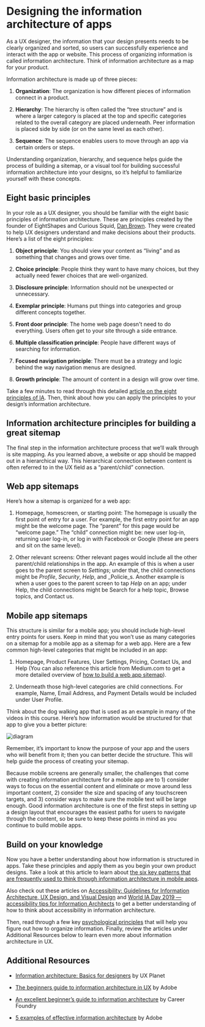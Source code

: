 
# Designing the information architecture of apps

As a UX designer, the information that your design presents needs to be clearly organized and sorted, so users can successfully experience and interact with the app or website. This process of organizing information is called information architecture. Think of information architecture as a map for your product. 

Information architecture is made up of three pieces:

1. **Organization**: The organization is how different pieces of information connect in a product.
    
2. **Hierarchy**: The hierarchy is often called the “tree structure” and is where a larger category is placed at the top and specific categories related to the overall category are placed underneath. Peer information is placed side by side (or on the same level as each other).
    
3. **Sequence**: The sequence enables users to move through an app via certain orders or steps.
    

Understanding organization, hierarchy, and sequence helps guide the process of building a sitemap, or a visual tool for building successful information architecture into your designs, so it’s helpful to familiarize yourself with these concepts.

## Eight basic principles

In your role as a UX designer, you should be familiar with the eight basic principles of information architecture. These are principles created by the founder of EightShapes and Curious Squid, [Dan Brown](https://eightshapes.com/dan-brown). They were created to help UX designers understand and make decisions about their products. Here’s a list of the eight principles:

1. **Object principle**: You should view your content as “living” and as something that changes and grows over time.
    
2. **Choice principle**: People think they want to have many choices, but they actually need fewer choices that are well-organized.
    
3. **Disclosure principle**: Information should not be unexpected or unnecessary.
    
4. **Exemplar principle**: Humans put things into categories and group different concepts together.
    
5. **Front door principle**: The home web page doesn't need to do everything. Users often get to your site through a side entrance.
    
6. **Multiple classification principle**: People have different ways of searching for information.
    
7. **Focused navigation principle**: There must be a strategy and logic behind the way navigation menus are designed.
    
8. **Growth principle**: The amount of content in a design will grow over time.
    

Take a few minutes to read through this detailed [article on the eight principles of IA](https://medium.com/@hollabit/the-eight-principles-of-information-architecture-6feff11f907a). Then, think about how you can apply the principles to your design’s information architecture.

## Information architecture principles for building a great sitemap

The final step in the information architecture process that we’ll walk through is site mapping. As you learned above, a website or app should be mapped out in a hierarchical way. This hierarchical connection between content is often referred to in the UX field as a “parent/child” connection. 

## Web app sitemaps

Here’s how a sitemap is organized for a web app:

1. Homepage, homescreen, or starting point: The homepage is usually the first point of entry for a user. For example, the first entry point for an app might be the welcome page. The “parent” for this page would be “welcome page.” The “child” connection might be: new user log-in, returning user log-in, or log in with Facebook or Google (these are peers and sit on the same level).
    
2. Other relevant screens: Other relevant pages would include all the other parent/child relationships in the app. An example of this is when a user goes to the parent screen to _Settings_; under that, the child connections might be _Profile_, _Security_, _Help_, and _Policie_s. Another example is when a user goes to the parent screen to tap _Help_ on an app; under Help, the child connections might be Search for a help topic, Browse topics, and Contact us. 
    

## Mobile app sitemaps

This structure is similar for a mobile app; you should include high-level entry points for users. Keep in mind that you won’t use as many categories on a sitemap for a mobile app as a sitemap for a web app. Here are a few common high-level categories that might be included in an app:

1. Homepage, Product Features, User Settings, Pricing, Contact Us, and Help (You can also reference this article from Medium.com to get a more detailed overview of [how to build a web app sitemap](https://medium.com/tenrocket/web-and-mobile-app-sitemap-643b60b0343e)).
    
2. Underneath those high-level categories are child connections. For example, Name, Email Address, and Payment Details would be included under User Profile.
    

Think about the dog walking app that is used as an example in many of the videos in this course. Here’s how information would be structured for that app to give you a better picture:

![diagram](https://d3c33hcgiwev3.cloudfront.net/imageAssetProxy.v1/HZqOzIP0RgqajsyD9PYKYA_9559c6cde4984c659152f04da3c565f1_In-House-Graphics.png?expiry=1744416000000&hmac=qEL0QNrthtoOxo8PqftrGqzc3SYe-BaAtADn2q3osNo)

Remember, it’s important to know the purpose of your app and the users who will benefit from it; then you can better decide the structure. This will help guide the process of creating your sitemap.

Because mobile screens are generally smaller, the challenges that come with creating information architecture for a mobile app are to 1) consider ways to focus on the essential content and eliminate or move around less important content, 2) consider the size and spacing of any touchscreen targets, and 3) consider ways to make sure the mobile text will be large enough. Good information architecture is one of the first steps in setting up a design layout that encourages the easiest paths for users to navigate through the content, so be sure to keep these points in mind as you continue to build mobile apps.

## Build on your knowledge

Now you have a better understanding about how information is structured in apps. Take these principles and apply them as you begin your own product designs. Take a look at this article to learn about [the six key patterns that are frequently used to think through information architecture in mobile apps](https://osamaabdelnaser.medium.com/designing-the-information-architecture-of-apps-b1c9c17839a9).

Also check out these articles on [Accessibility: Guidelines for Information Architecture, UX Design, and Visual Design](https://medium.com/design-ibm/accessibility-guidelines-for-information-architecture-ux-design-and-visual-design-5ae33ed1d52d) and [World IA Day 2019 — accessibility tips for Information Architects](https://people4research.medium.com/world-ia-day-2019-accessibility-tips-for-information-architects-79bd187191a4) to get a better understanding of how to think about accessibility in information architecture.

Then, read through a few key [psychological principles](https://www.justinmind.com/blog/information-architecture-ux-guide/) that will help you figure out how to organize information. Finally, review the articles under Additional Resources below to learn even more about information architecture in UX.

## Additional Resources

- [Information architecture: Basics for designers](https://uxplanet.org/information-architecture-basics-for-designers-b5d43df62e20) by UX Planet
    
- [The beginners guide to information architecture in UX](https://xd.adobe.com/ideas/process/information-architecture/information-ux-architect/) by Adobe
    
- [An excellent beginner’s guide to information architecture](https://careerfoundry.com/en/blog/ux-design/a-beginners-guide-to-information-architecture/) by Career Foundry
    
- [5 examples of effective information architecture](https://xd.adobe.com/ideas/process/information-architecture/information-architecture-examples/) by Adobe